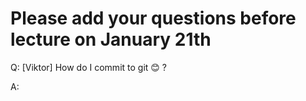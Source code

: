 # Please add your questions before lecture on January 21th

Q: [Viktor] How do I commit to git :blush: ? 

A: 
